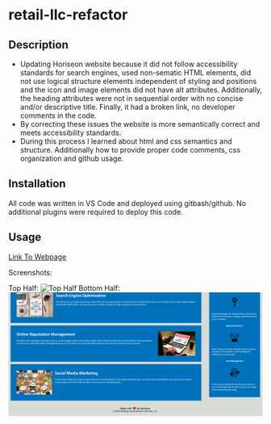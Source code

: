 # retail-llc-refactor

## Description
- Updating Horiseon website because it did not follow accessibility standards for search engines, used non-sematic HTML elements, did not use logical structure elements independent of styling and positions and the icon and image elements did not have alt attributes. Additionally, the heading attributes were not in sequential order with no concise and/or descriptive title. Finally, it had a broken link, no developer comments in the code.
- By correcting these issues the website is more semantically correct and meets accessibility standards.
- During this process I learned about html and css semantics and structure. Additionally how to provide proper code comments, css organization and github usage.

## Installation

All code was written in VS Code and deployed using gitbash/github. No additional plugins were required to deploy this code.

## Usage
[Link To Webpage](https://git-vdim-hub.github.io/retail-llc-refactor/)

Screenshots:

Top Half:
    ![Top Half](assets/images/screenshot.png)
Bottom Half:
    ![Bottom Half](assets/images/screenshot2.png)